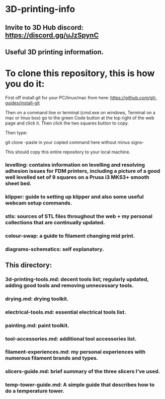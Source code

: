 # 3D-printing-info

## Invite to 3D Hub discord: https://discord.gg/uJzSpynC

## Useful 3D printing information.

# To clone this repository, this is how you do it:

First off install git for your PC/linux/mac from here: https://github.com/git-guides/install-git

Then on a command line or terminal (cmd.exe on windows, Terminal on a mac or linux box) go to the green Code button at the top right of the web page and click it.  Then click the two squares button to copy.

Then type:

git clone -paste in your copied command here without minus signs-

This should copy this entire repository to your local machine.

### levelling: contains information on levelling and resolving adhesion issues for FDM printers, including a picture of a good well levelled set of 9 squares on a Prusa i3 MKS3+ smooth sheet bed.

### klipper: guide to setting up klipper and also some useful webcam setup commands.

### stls: sources of STL files throughout the web + my personal collections that are continually updated.

### colour-swap: a guide to filament changing mid print.

### diagrams-schematics: self explanatory.

## This directory:

### 3d-printing-tools.md: decent tools list; regularly updated, adding good tools and removing unnecessary tools.

### drying.md: drying toolkit.

### electrical-tools.md: essential electrical tools list.

### painting.md: paint toolkit.

### tool-accessories.md: additional tool accessories list.

### filament-experiences.md: my personal experiences with numerous filament brands and types.

### slicers-guide.md: brief summary of the three slicers I've used.

### temp-tower-guide.md: A simple guide that describes how to do a temperature tower.
